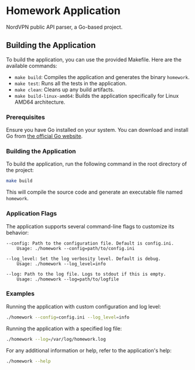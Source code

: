 # Homework Application

NordVPN public API parser, a Go-based project.

## Building the Application

To build the application, you can use the provided Makefile. Here are the available commands:

- `make build`: Compiles the application and generates the binary `homework`.
- `make test`: Runs all the tests in the application.
- `make clean`: Cleans up any build artifacts.
- `make build-linux-amd64`: Builds the application specifically for Linux AMD64 architecture.

### Prerequisites

Ensure you have Go installed on your system. You can download and install Go from [the official Go website](https://golang.org/dl/).

### Building the Application

To build the application, run the following command in the root directory of the project:

```bash
make build
```

This will compile the source code and generate an executable file named `homework`.

### Application Flags

The application supports several command-line flags to customize its behavior:

    --config: Path to the configuration file. Default is config.ini.
        Usage: ./homework --config=path/to/config.ini

    --log_level: Set the log verbosity level. Default is debug.
        Usage: ./homework --log_level=info

    --log: Path to the log file. Logs to stdout if this is empty.
        Usage: ./homework --log=path/to/logfile

### Examples

Running the application with custom configuration and log level:

```bash
./homework --config=config.ini --log_level=info
```

Running the application with a specified log file:

```bash
./homework --log=/var/log/homework.log
```

For any additional information or help, refer to the application's help:

```bash
./homework --help
```
